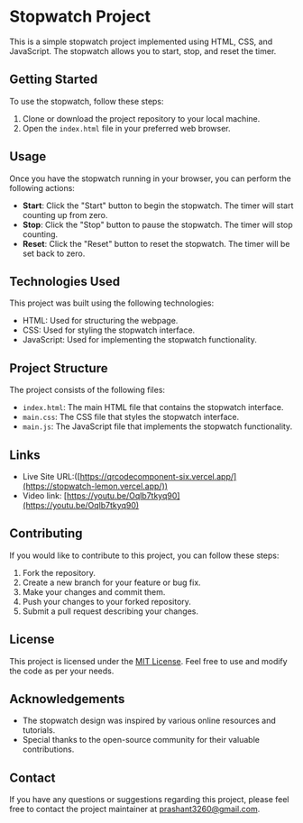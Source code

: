 # Stopwatch Project

This is a simple stopwatch project implemented using HTML, CSS, and JavaScript. The stopwatch allows you to start, stop, and reset the timer.

## Getting Started

To use the stopwatch, follow these steps:

1. Clone or download the project repository to your local machine.
2. Open the `index.html` file in your preferred web browser.

## Usage

Once you have the stopwatch running in your browser, you can perform the following actions:

- **Start**: Click the "Start" button to begin the stopwatch. The timer will start counting up from zero.
- **Stop**: Click the "Stop" button to pause the stopwatch. The timer will stop counting.
- **Reset**: Click the "Reset" button to reset the stopwatch. The timer will be set back to zero.

## Technologies Used

This project was built using the following technologies:

- HTML: Used for structuring the webpage.
- CSS: Used for styling the stopwatch interface.
- JavaScript: Used for implementing the stopwatch functionality.

## Project Structure

The project consists of the following files:

- `index.html`: The main HTML file that contains the stopwatch interface.
- `main.css`: The CSS file that styles the stopwatch interface.
- `main.js`: The JavaScript file that implements the stopwatch functionality.

## Links
- Live Site URL:([https://qrcodecomponent-six.vercel.app/](https://stopwatch-lemon.vercel.app/))
- Video link: [https://youtu.be/Oqlb7tkyq90](https://youtu.be/Oqlb7tkyq90)

## Contributing

If you would like to contribute to this project, you can follow these steps:

1. Fork the repository.
2. Create a new branch for your feature or bug fix.
3. Make your changes and commit them.
4. Push your changes to your forked repository.
5. Submit a pull request describing your changes.

## License

This project is licensed under the [MIT License](LICENSE). Feel free to use and modify the code as per your needs.

## Acknowledgements

- The stopwatch design was inspired by various online resources and tutorials.
- Special thanks to the open-source community for their valuable contributions.

## Contact

If you have any questions or suggestions regarding this project, please feel free to contact the project maintainer at [prashant3260@gmail.com](mailto:prashant3260@gmail.com).
